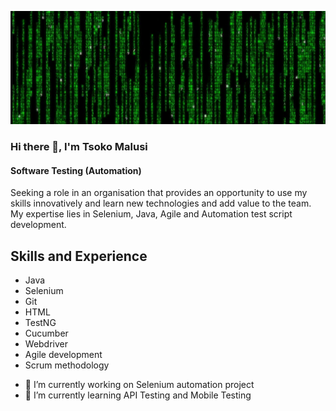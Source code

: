 ![Software Testing](https://github.com/tsokomalusi/tsokomalusi/blob/main/github_profile2.png)

### Hi there 👋, I'm Tsoko Malusi
#### Software Testing (Automation)
Seeking a role in an organisation that provides an opportunity to use my skills innovatively and learn new technologies and add value to the team. My expertise lies in Selenium, Java, Agile and Automation test script development.

## Skills and Experience
* Java
* Selenium
* Git
* HTML
* TestNG
* Cucumber
* Webdriver
* Agile development
* Scrum methodology

- 🔭 I’m currently working on Selenium automation project 
- 🌱 I’m currently learning API Testing and  Mobile Testing 










